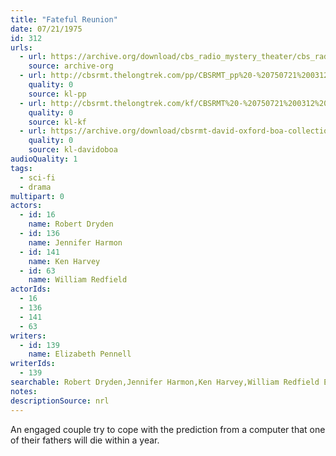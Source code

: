 ```yaml
---
title: "Fateful Reunion"
date: 07/21/1975
id: 312
urls: 
  - url: https://archive.org/download/cbs_radio_mystery_theater/cbs_radio_mystery_theater-0301-0350.zip/cbs_radio_mystery_theater-0301-0350%2Fcbsrmt_0312_fateful_reunion.mp3
    source: archive-org
  - url: http://cbsrmt.thelongtrek.com/pp/CBSRMT_pp%20-%20750721%200312%20Fateful%20Reunion.mp3
    quality: 0
    source: kl-pp
  - url: http://cbsrmt.thelongtrek.com/kf/CBSRMT%20-%20750721%200312%20Fateful%20Reunion_kf.mp3
    quality: 0
    source: kl-kf
  - url: https://archive.org/download/cbsrmt-david-oxford-boa-collection/CBSRMT-750721-0312-Fateful-Reunion-(64-44)_kf-{BoA}.mp3
    quality: 0
    source: kl-davidoboa
audioQuality: 1
tags: 
  - sci-fi
  - drama
multipart: 0
actors:  
  - id: 16
    name: Robert Dryden  
  - id: 136
    name: Jennifer Harmon  
  - id: 141
    name: Ken Harvey  
  - id: 63
    name: William Redfield
actorIds:  
  - 16  
  - 136  
  - 141  
  - 63
writers:  
  - id: 139
    name: Elizabeth Pennell
writerIds:  
  - 139
searchable: Robert Dryden,Jennifer Harmon,Ken Harvey,William Redfield Elizabeth Pennell
notes: 
descriptionSource: nrl
---
```

An engaged couple try to cope with the prediction from a computer that one of their fathers will die within a year.